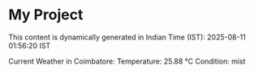 # My Project

This content is dynamically generated in Indian Time (IST): 2025-08-11 01:56:20 IST


Current Weather in Coimbatore:
Temperature: 25.88 °C
Condition: mist
